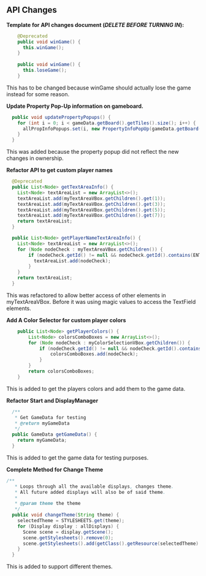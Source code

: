## API Changes

**Template for API changes document (***DELETE BEFORE TURNING IN***):**

```java
    @Deprecated
    public void winGame() {
      this.winGame();
    }
    
    public void winGame() {
      this.loseGame();
    }
```

This has to be changed because winGame should actually lose the game instead for some reason.

**Update Property Pop-Up information on gameboard.**

```java
  public void updatePropertyPopups() {
    for (int i = 0; i < gameData.getBoard().getTiles().size(); i++) {
      allPropInfoPopups.set(i, new PropertyInfoPopUp(gameData.getBoard().getTileAtIndex(i), myBuilder, myLanguage));
    }
  } 
```

This was added because the property popup did not reflect the new changes in ownership.

**Refactor API to get custom player names**

```java
  @Deprecated
  public List<Node> getTextAreaInfo() {
    List<Node> textAreaList = new ArrayList<>();
    textAreaList.add(myTextAreaVBox.getChildren().get(1));
    textAreaList.add(myTextAreaVBox.getChildren().get(3));
    textAreaList.add(myTextAreaVBox.getChildren().get(5));
    textAreaList.add(myTextAreaVBox.getChildren().get(7));
    return textAreaList;
  }

  public List<Node> getPlayerNameTextAreaInfo() {
    List<Node> textAreaList = new ArrayList<>();
    for (Node nodeCheck : myTextAreaVBox.getChildren()) {
        if (nodeCheck.getId() != null && nodeCheck.getId().contains(ENTER_NAME)) {
          textAreaList.add(nodeCheck);
        }
    }
    return textAreaList;
  }
```

This was refactored to allow better access of other elements in myTextAreaVBox. Before it was using magic values to access the TextField elements.

**Add A Color Selector for custom player colors**
```java
    public List<Node> getPlayerColors() {
        List<Node> colorsComboBoxes = new ArrayList<>();
        for (Node nodeCheck : myColorSelectionVBox.getChildren()) {
            if (nodeCheck.getId() != null && nodeCheck.getId().contains(SELECT_COLOR)) {
                colorsComboBoxes.add(nodeCheck);
            }
        }
        return colorsComboBoxes;
    }
```

This is added to get the players colors and add them to the game data.

**Refactor Start and DisplayManager**
```java
  /**
   * Get GameData for testing
   * @return myGameData
   */
  public GameData getGameData() {
    return myGameData;
  }
```

This is added to get the game data for testing purposes.

**Complete Method for Change Theme** 
```java
/**
   * Loops through all the available displays, changes theme.
   * All future added displays will also be of said theme.
   *
   * @param theme the theme
   */
  public void changeTheme(String theme) {
    selectedTheme = STYLESHEETS.get(theme);
    for (Display display : allDisplays) {
      Scene scene = display.getScene();
      scene.getStylesheets().remove(0);
      scene.getStylesheets().add(getClass().getResource(selectedTheme).toExternalForm());
    }
  }
```

This is added to support different themes.

